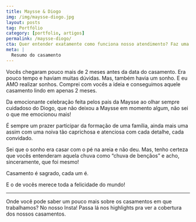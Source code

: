 ```yaml
---
title: Maysse & Diogo
img: /img/maysse-diogo.jpg
layout: posts
tag: Portfólio
category: [portfolio, artigos]
permalink: /maysse-diogo/
cta: Quer entender exatamente como funciona nosso atendimento? Faz uma pergunta pra gente!
meta: |
  Resumo do casamento
---
```


Vocês chegaram pouco mais de 2 meses antes da data do casamento. Era pouco tempo e haviam muitas dúvidas. Mas, também havia um sonho. E eu AMO realizar sonhos. Comprei com vocês a ideia e conseguimos aquele casamento lindo em apenas 2 meses.

Da emocionante celebração feita pelos pais da Maysse ao olhar sempre cuidadoso do Diogo, que não deixou a Maysse em momento algum, não sei o que me emocionou mais!

É sempre um prazer participar da formação de uma família, ainda mais uma assim com uma noiva tão caprichosa e atenciosa com cada detalhe, cada convidado.

Sei que o sonho era casar com o pé na areia e não deu. Mas, tenho certeza que vocês entenderam aquela chuva como “chuva de bençãos” e acho, sinceramente, que foi mesmo!

Casamento é sagrado, cada um é. 

E o de vocês merece toda a felicidade do mundo!

***

Onde você pode saber um pouco mais sobre os casamentos em que trabalhamos? No nosso Insta! Passa lá nos highlights pra ver a cobertura dos nossos casamentos.
